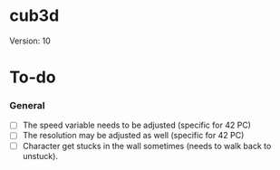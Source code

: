 # cub3d
Version: 10

# To-do
### General
- [ ] The speed variable needs to be adjusted (specific for 42 PC)
- [ ] The resolution may be adjusted as well (specific for 42 PC)
- [ ] Character get stucks in the wall sometimes (needs to walk back to unstuck).

